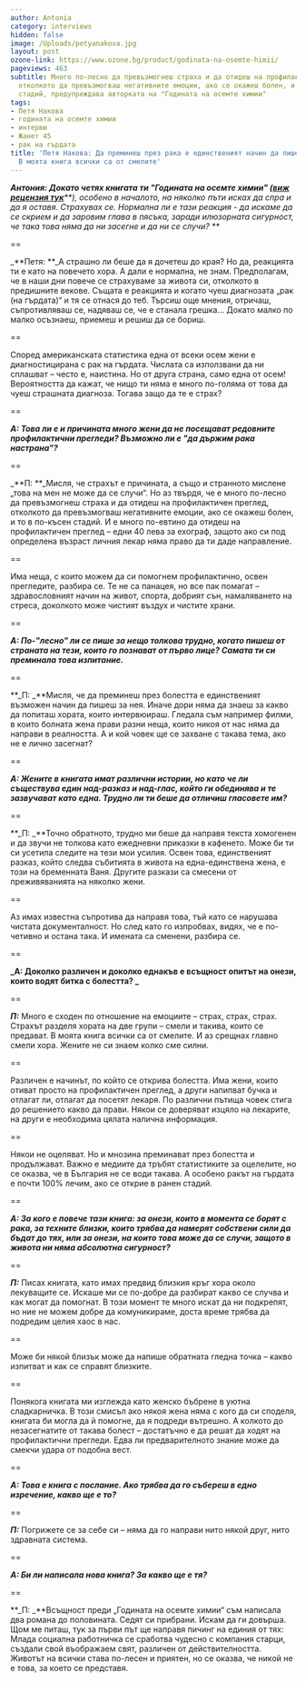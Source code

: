 ```yaml
---
author: Antonia
category: interviews
hidden: false
image: /Uploads/petyanakova.jpg
layout: post
ozone-link: https://www.ozone.bg/product/godinata-na-osemte-himii/
pageviews: 463
subtitle: Много по-лесно да превъзмогнеш страха и да отидеш на профилактичен преглед,
  отколкото да превъзмогваш негативните емоции, ако се окажеш болен, и то в по-късен
  стадий, предупреждава авторката на "Годината на осемте химии"
tags:
- Петя Накова
- годината на осемте химии
- интервю
- Жанет 45
- рак на гърдата
title: 'Петя Накова: Да преминеш през рака е единственият начин да пишеш за него.
  В моята книга всички са от смелите'
---
```


_**Антония: Докато четях книгата ти "Годината на осемте химии" (**_[_**виж рецензия тук**_](https://literaturnirazgovori.com/bookreviews/2019/02/15/10-23-%D1%80%D0%B5%D1%86%D0%B5%D0%BD%D0%B7%D0%B8%D1%8F-%D0%BF%D0%B5%D1%82%D1%8F-%D0%BD%D0%B0%D0%BA%D0%BE%D0%B2%D0%B0-%D0%B3%D0%BE%D0%B4%D0%B8%D0%BD%D0%B0%D1%82%D0%B0-%D0%BD%D0%B0-%D0%BE%D1%81%D0%B5%D0%BC%D1%82%D0%B5-%D1%85%D0%B8%D0%BC%D0%B8%D0%B8.html)_**), особено в началото, на няколко пъти исках да спра и да я оставя. Страхувах се. Нормална ли е тази реакция - да искаме да се скрием и да заровим глава в пясъка, заради илюзорната сигурност, че така това няма да ни засегне и да ни се случи? **_

\==

_**Петя: **_А страшно ли беше да я дочетеш до края? Но да, реакцията ти е като на повечето хора. А дали е нормална, не знам. Предполагам, че в наши дни повече се страхуваме за живота си, отколкото в предишните векове. Същата е реакцията и когато чуеш диагнозата „рак (на гърдата)“ и тя се отнася до теб. Търсиш още мнения, отричаш, съпротивляваш се, надяваш се, че е станала грешка… Докато малко по малко осъзнаеш, приемеш и решиш да се бориш.

\==

Според американската статистика една от всеки осем жени е диагностицирана с рак на гърдата. Числата са използвани да ни сплашват – често е, наистина. Но от друга страна, само една от осем!  Вероятността да кажат, че нищо ти няма е много по-голяма от това да чуеш страшната диагноза. Тогава защо да те е страх? 

\==

_**А: Това ли е и причината много жени да не посещават редовните профилактични прегледи? Възможно ли е "да държим рака настрана"?**_

\==

_**П: **_Мисля, че страхът е причината, а също и странното мислене „това на мен не може да се случи“. Но аз твърдя, че е много по-лесно да превъзмогнеш страха и да отидеш на профилактичен преглед, отколкото да превъзмогваш негативните емоции, ако се окажеш болен, и то в по-късен стадий. И е много по-евтино да отидеш на профилактичен преглед – едни 40 лева за ехограф, защото ако си под определена възраст личния лекар няма право да ти даде направление. 

\==

Има неща, с които можем да си помогнем профилактично, освен прегледите, разбира се. Те не са панацея, но все пак помагат – здравословният начин на живот, спорта, добрият сън, намаляването на стреса, доколкото може чистият въздух и чистите храни. 

\==

**_А: По-"лесно" ли се пише за нещо толкова трудно, когато пишеш от страната на тези, които го познават от първо лице? Самата ти си преминала това изпитание._**

\==

**_П: _**Мисля, че да преминеш през болестта е единственият възможен начин да пишеш за нея. Иначе дори няма да знаеш за какво да попиташ хората, които интервюираш. Гледала съм например филми, в които болната жена прави разни неща, които никоя от нас няма да направи в реалността. А и кой човек ще се захване с такава тема, ако не е лично засегнат?

\==

**_А: Жените в книгата имат различни истории, но като че ли съществува един над-разказ и над-глас, който ги обединява и те зазвучават като една. Трудно ли ти беше да отличиш гласовете им?_**

\==

**_П: _**Точно обратното, трудно ми беше да направя текста хомогенен и да звучи не толкова като ежедневни приказки в кафенето. Може би ти си усетила следите на тези мои усилия. Освен това, единственият разказ, който следва събитията в живота на една-единствена жена, е този на бременната Ваня. Другите разкази са смесени от преживяванията на няколко жени. 

\==

Аз имах известна съпротива да направя това, тъй като се нарушава чистата документалност. Но след като го изпробвах, видях, че е по-четивно и остана така. И имената са сменени, разбира се.  

\==

**_А: Доколко различен и доколко еднакъв е всъщност опитът на онези, които водят битка с болестта? _**

\==

**_П:_** Много е сходен по отношение на емоциите – страх, страх, страх. Страхът разделя хората на две групи – смели и такива, които се предават. В моята книга всички са от смелите. И аз срещнах главно смели хора. Жените не си знаем колко сме силни. 

\==

Различен е начинът, по който се открива болестта. Има жени, които отиват просто на профилактичен преглед, а други напипват бучка и отлагат ли, отлагат да посетят лекаря. По различни пътища човек стига до решението какво да прави. Някои се доверяват изцяло на лекарите, на други е необходима цялата налична информация. 

\==

Някои не оцеляват. Но и мнозина преминават през болестта и продължават. Важно е медиите да тръбят статистиките за оцелелите, но се оказва, че в България не се води такава. А особено ракът на гърдата е почти 100% лечим, ако се открие в ранен стадий.   

\==

**_А: За кого е повече тази книга: за онези, които в момента се борят с рака, за техните близки, които трябва да намерят собствени сили да бъдат до тях, или за онези, на които това може да се случи, защото в живота ни няма абсолютна сигурност?_**

\==

**_П:_** Писах книгата, като имах предвид близкия кръг хора около лекуващите се. Искаше ми се по-добре да разбират какво се случва и как могат да помогнат. В този момент те много искат да ни подкрепят, но ние не можем добре да комуникираме, доста време трябва да подредим целия хаос в нас. 

\==

Може би някой близък може да напише обратната гледна точка – какво изпитват и как се справят близките. 

\==

Понякога книгата ми изглежда като женско бъбрене в уютна сладкарничка. В този смисъл ако някоя жена няма с кого да си споделя, книгата би могла да й помогне, да я подреди вътрешно. А колкото до незасегнатите от такава болест – достатъчно е да решат да ходят на профилактични прегледи. Едва ли предварителното знание може да смекчи удара от подобна вест.  

\==

**_А: Това е книга с послание. Ако трябва да го събереш в едно изречение, какво ще е то?_**

\==

**_П:_** Погрижете се за себе си – няма да го направи нито някой друг, нито здравната система. 

\==

**_А: Би ли написала нова книга? За какво ще е тя?_**

\==

**_П: _**Всъщност преди „Годината на осемте химии“ съм написала два романа до половината. Седят си прибрани. Искам да ги довърша. Щом ме питаш, тук за първи път ще направя пичинг на единия от тях: Млада социална работничка се сработва чудесно с компания старци, създали свой въображаем свят, различен от действителността. Животът на всички става по-лесен и приятен, но се оказва, че никой не е това, за което се представя.